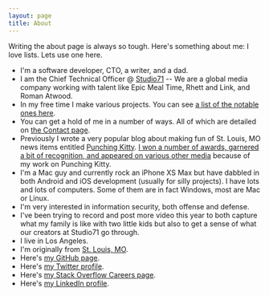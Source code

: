 ```yaml
---
layout: page
title: About
---
```


Writing the about page is always so tough. Here's something about me: I love lists. Lets use one here.

* I'm a software developer, CTO, a writer, and a dad.
* I am the Chief Technical Officer @ [Studio71](http://studio71.com) -- We are a global media company working with talent like Epic Meal Time, Rhett and Link, and Roman Atwood.
* In my free time I make various projects. You can see [a list of the notable ones here](/projects).
* You can get a hold of me in a number of ways. All of which are detailed on [the Contact page](/contact).
* Previously I wrote a very popular blog about making fun of St. Louis, MO news items entitled [Punching Kitty](http://punchingkitty.com). [I won a number of awards, garnered a bit of recognition, and appeared on various other media](http://punchingkitty.com/about) because of my work on Punching Kitty.
* I'm a Mac guy and currently rock an iPhone XS Max but have dabbled in both Android and iOS development (usually for silly projects). I have lots and lots of computers. Some of them are in fact Windows, most are Mac or Linux.
* I'm very interested in information security, both offense and defense.
* I've been trying to record and post more video this year to both capture what my family is like with two little kids but also to get a sense of what our creators at Studio71 go through.
* I live in Los Angeles.
* I'm originally from [St. Louis, MO](https://goo.gl/maps/AD6fG).
* Here's <a href="https://github.com/mikeflynn" rel="me">my GitHub page</a>.
* Here's <a href="https://twitter.com/thatmikeflynn" rel="me">my Twitter profile</a>.
* Here's [my Stack Overflow Careers page](https://careers.stackoverflow.com/cv/edit/99934).
* Here's [my LinkedIn profile](http://linkedin.com/in/flynn).